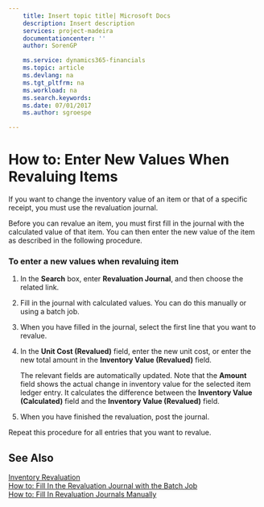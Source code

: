 ```yaml
---
    title: Insert topic title| Microsoft Docs
    description: Insert description
    services: project-madeira
    documentationcenter: ''
    author: SorenGP

    ms.service: dynamics365-financials
    ms.topic: article
    ms.devlang: na
    ms.tgt_pltfrm: na
    ms.workload: na
    ms.search.keywords:
    ms.date: 07/01/2017
    ms.author: sgroespe

---
```

# How to: Enter New Values When Revaluing Items
If you want to change the inventory value of an item or that of a specific receipt, you must use the revaluation journal.  
  
 Before you can revalue an item, you must first fill in the journal with the calculated value of that item. You can then enter the new value of the item as described in the following procedure.  
  
### To enter a new values when revaluing item  
  
1.  In the **Search** box, enter **Revaluation Journal**, and then choose the related link.  
  
2.  Fill in the journal with calculated values. You can do this manually or using a batch job.  
  
3.  When you have filled in the journal, select the first line that you want to revalue.  
  
4.  In the **Unit Cost \(Revalued\)** field, enter the new unit cost, or enter the new total amount in the **Inventory Value \(Revalued\)** field.  
  
     The relevant fields are automatically updated. Note that the **Amount** field shows the actual change in inventory value for the selected item ledger entry. It calculates the difference between the **Inventory Value \(Calculated\)** field and the **Inventory Value \(Revalued\)** field.  
  
5.  When you have finished the revaluation, post the journal.  
  
 Repeat this procedure for all entries that you want to revalue.  
  
## See Also  
 [Inventory Revaluation](../inventory-revaluation.md)   
 [How to: Fill In the Revaluation Journal with the Batch Job](../how-to-fill-in-the-revaluation-journal-with-the-batch-job.md)   
 [How to: Fill In Revaluation Journals Manually](../how-to-fill-in-revaluation-journals-manually.md)